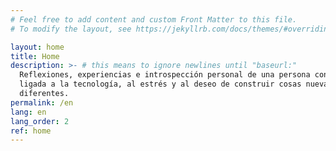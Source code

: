 ```yaml
---
# Feel free to add content and custom Front Matter to this file.
# To modify the layout, see https://jekyllrb.com/docs/themes/#overriding-theme-defaults

layout: home
title: Home
description: >- # this means to ignore newlines until "baseurl:"
  Reflexiones, experiencias e introspección personal de una persona con una vida
  ligada a la tecnología, al estrés y al deseo de construir cosas nuevas y
  diferentes.
permalink: /en
lang: en
lang_order: 2
ref: home
---
```

